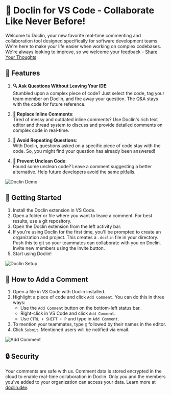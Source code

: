 # 🚀 Doclin for VS Code - Collaborate Like Never Before!

Welcome to Doclin, your new favorite real-time commenting and collaboration tool designed specifically for software development teams. We're here to make your life easier when working on complex codebases. We're always looking to improve, so we welcome your feedback - [Share Your Thoughts](https://forms.gle/dHpZAUf2qY4vsChZ8)

## 🌟 Features

1. **🔍 Ask Questions Without Leaving Your IDE**:\
   Stumbled upon a complex piece of code? Just select the code, tag your team member on Doclin, and fire away your question. The Q&A stays with the code for future reference.

2. **💬 Replace Inline Comments**:\
   Tired of messy and outdated inline comments? Use Doclin's rich text editor and thread system to discuss and provide detailed comments on complex code in real-time.

3. **🔁 Avoid Repeating Questions**:\
   With Doclin, questions asked on a specific piece of code stay with the code. So, you might find your question has already been answered!

4. **🧹 Prevent Unclean Code**:\
   Found some unclean code? Leave a comment suggesting a better alternative. Help future developers avoid the same pitfalls.

![Doclin Demo](https://github.com/doclin-dev/landingpage-build/blob/main/assets/doclinDemo.gif?raw=true)

## 🚀 Getting Started

1. Install the Doclin extension in VS Code.
2. Open a folder or file where you want to leave a comment. For best results, use a git repository.
3. Open the Doclin extension from the left activity bar.
4. If you're using Doclin for the first time, you'll be prompted to create an organization and project. This creates a `.doclin` file in your directory. Push this to git so your teammates can collaborate with you on Doclin. Invite new members using the invite button.
5. Start using Doclin!

![Doclin Setup](https://github.com/doclin-dev/landingpage-build/blob/main/assets/doclinSetup.gif?raw=true)

## 📝 How to Add a Comment

1. Open a file in VS Code with Doclin installed.
2. Highlight a piece of code and click `Add Comment`. You can do this in three ways:
    - Use the `Add Comment` button on the bottom-left status bar.
    - Right-click in VS Code and click `Add Comment`.
    - Use `CTRL + SHIFT + P` and type in `Add Comment`.
3. To mention your teammates, type `@` followed by their names in the editor.
4. Click `Submit`. Mentioned users will be notified via email.

![Add Comment](https://github.com/doclin-dev/landingpage-build/blob/main/assets/doclinDemo.gif?raw=true)

## 🔒 Security

Your comments are safe with us. Comment data is stored encrypted in the cloud to enable real-time collaboration in Doclin. Only you and the members you've added to your organization can access your data. Learn more at [doclin.dev](https://doclin.dev).